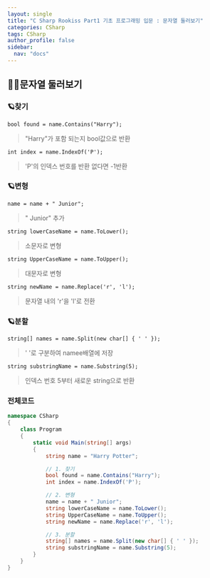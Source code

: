 ```yaml
---
layout: single
title: "C Sharp Rookiss Part1 기초 프로그래밍 입문 : 문자열 둘러보기"
categories: CSharp
tags: CSharp
author_profile: false
sidebar:
  nav: "docs"
---
```


## 🙇‍♀️문자열 둘러보기

### 🪐찾기
`bool found = name.Contains("Harry");`
> "Harry"가 포함 되는지 bool값으로 반환

`int index = name.IndexOf('P');`
> 'P'의 인덱스 번호를 반환
> 없다면 -1반환

### 🪐변형
`name = name + " Junior";`
> " Junior" 추가

`string lowerCaseName = name.ToLower();`
> 소문자로 변형

`string UpperCaseName = name.ToUpper();`
> 대문자로 변형

`string newName = name.Replace('r', 'l');`
> 문자열 내의 'r'을 'l'로 전환

### 🪐분할
`string[] names = name.Split(new char[] { ' ' });`
> ' '로 구분하여 namee배열에 저장

`string substringName = name.Substring(5);`
> 인덱스 번호 5부터 새로운 string으로 반환

### 전체코드
```cs
namespace CSharp
{
    class Program
    {
        static void Main(string[] args)
        {
            string name = "Harry Potter";

            // 1. 찾기
            bool found = name.Contains("Harry");
            int index = name.IndexOf('P');

            // 2. 변형
            name = name + " Junior";
            string lowerCaseName = name.ToLower();
            string UpperCaseName = name.ToUpper();
            string newName = name.Replace('r', 'l');

            // 3. 분할
            string[] names = name.Split(new char[] { ' ' });
            string substringName = name.Substring(5);
        }
    }
}
```
